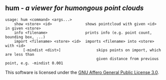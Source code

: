 ## hum - *a viewer for **hum**ongous point clouds*

```text
usage: hum <command> <args...>
    show <store> <id>               shows pointcloud with given <id> in given <store>
    info <filename>                 prints info (e.g. point count, bounding box, ...)
    import <filename> <store> <id>  imports <filename> into <store> with <id>
        [-mindist <dist>]                skips points on import, which are less than
                                         given distance from previous point, e.g. -mindist 0.001
```

This software is licensed under the [GNU Affero General Public License 3.0](https://www.gnu.org/licenses/agpl-3.0.en.html).